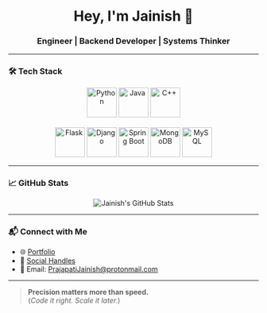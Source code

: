 <h1 align="center">Hey, I'm Jainish 👋</h1>
<h3 align="center">Engineer | Backend Developer | Systems Thinker</h3>

---

### 🛠️ Tech Stack

<div align="center">
  <img src="https://upload.wikimedia.org/wikipedia/commons/6/6a/Python-logo-notext.svg" alt="Python" width="60"/>
  <img src="https://upload.wikimedia.org/wikipedia/commons/1/1b/Java_logo.svg" alt="Java" width="60"/>
  <img src="https://upload.wikimedia.org/wikipedia/commons/1/18/C_Programming_Language.svg" alt="C++" width="60"/>
  <br><br>
  <img src="https://upload.wikimedia.org/wikipedia/commons/d/d4/Flask_logo.svg" alt="Flask" width="60"/>
  <img src="https://upload.wikimedia.org/wikipedia/commons/e/ed/Django_logo.svg" alt="Django" width="60"/>
  <img src="https://upload.wikimedia.org/wikipedia/commons/e/e6/Spring_Boot_logo.svg" alt="Spring Boot" width="60"/>
  <img src="https://upload.wikimedia.org/wikipedia/commons/9/91/MongoDB_Logo.svg" alt="MongoDB" width="60"/>
  <img src="https://upload.wikimedia.org/wikipedia/commons/6/64/MySQL_logo.svg" alt="MySQL" width="60"/>
</div>

---

### 📈 GitHub Stats

<div align="center">
  <img src="https://github-readme-stats.vercel.app/api?username=Jain1shh&show_icons=true&theme=tokyonight&hide_border=true" alt="Jainish's GitHub Stats"/>
</div>

---

### 📬 Connect with Me

- 🌐 [Portfolio](https://jain1shh.github.io/)
- 🔗 [Social Handles](https://jain1shh.github.io/connect/)
- 📧 Email: [PrajapatiJainish@protonmail.com](mailto:PrajapatiJainish@protonmail.com)

---

> **Precision matters more than speed.**  
(_Code it right. Scale it later._)

